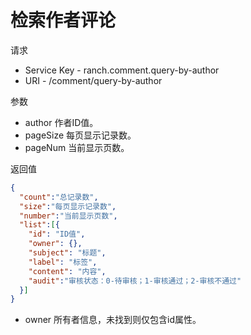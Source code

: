 # 检索作者评论

请求
- Service Key - ranch.comment.query-by-author
- URI - /comment/query-by-author

参数
- author 作者ID值。
- pageSize 每页显示记录数。
- pageNum 当前显示页数。

返回值
```json
{
  "count":"总记录数",
  "size":"每页显示记录数",
  "number":"当前显示页数",
  "list":[{
    "id": "ID值",
    "owner": {},
    "subject": "标题",
    "label": "标签",
    "content": "内容",
    "audit":"审核状态：0-待审核；1-审核通过；2-审核不通过"
  }]
}
```
- owner 所有者信息，未找到则仅包含id属性。
